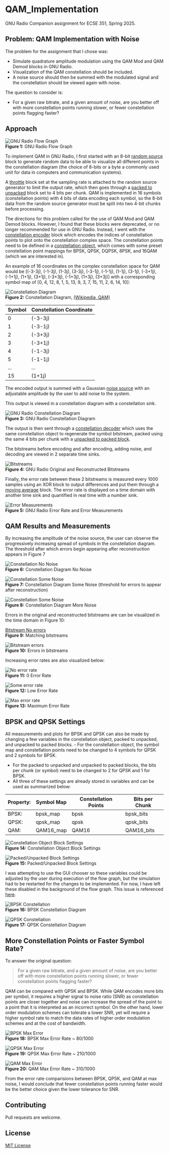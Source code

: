 # QAM_Implementation

GNU Radio Companion assignment for ECSE 351, Spring 2025.

## Problem: QAM Implementation with Noise

The problem for the assignment that I chose was:
- Simulate quadrature amplitude modulation using the QAM Mod and QAM Demod blocks in GNU Radio.
- Visualization of the QAM constellation should be included.
- A noise source should then be summed with the modulated signal and the constellation should be viewed again with noise.

The question to consider is:
- For a given raw bitrate, and a given amount of noise, are you better off with more constellation points running slower, or fewer constellation points flagging faster?

## Approach

![GNU Radio Flow Graph](Images/GNU_flow.png)  
**Figure 1:** GNU Radio Flow Graph

To implement QAM in GNU Radio, I first started with an 8-bit [random source](https://wiki.gnuradio.org/index.php/Random_Source) block to generate random data to be able to visualize all different points in the constellation diagram (the choice of 8-bits or a byte a commonly used unit for data in computers and communication systems).

A [throttle](https://wiki.gnuradio.org/index.php/Throttle) block set at the sampling rate is attached to the random source generator to limit the output rate, which then goes through a [packed to unpacked](https://wiki.gnuradio.org/index.php/Packed_to_Unpacked) block set to 4 bits per chunk. QAM is implemented in 16 symbols (constellation points) with 4 bits of data encoding each symbol, so the 8-bit data from the random source generator must be split into two 4-bit chunks before processing.

The directions for this problem called for the use of QAM Mod and QAM Demod blocks. However, I found that these blocks were deprecated, or no longer recommended for use in GNU Radio. Instead, I went with the [constellation encoder](https://wiki.gnuradio.org/index.php?title=Constellation_Encoder) block which encodes the indices of constellation points to plot onto the constellation complex space. The constellation points need to be defined in a [constellation object](https://wiki.gnuradio.org/index.php?title=Constellation_Object), which comes with some preset constellation point mappings for BPSK, QPSK, DQPSK, 8PSK, and 16QAM (which we are interested in).

An example of 16 coordinates on the complex constellation space for QAM would be [(-3-3j), (-1-3j), (1-3j), (3-3j), (-3-1j), (-1-1j), (1-1j), (3-1j), (-3+1j), (-1+1j), (1+1j), (3+1j), (-3+3j), (-1+3j), (1+3j), (3+3j)] with a corresponding symbol map of [0, 4, 12, 8, 1, 5, 13, 9, 3, 7, 15, 11, 2, 6, 14, 10]:

![Constellation Diagram](Images/QAM_Constellation.png)  
**Figure 2:** Constellation Diagram, [(Wikipedia, QAM)](https://en.wikipedia.org/wiki/Quadrature_amplitude_modulation)


| Symbol | Constellation Coordinate |
| ------ | ------ |
| 0 | (-3-3j) |
| 1 | (-3-1j) |
| 2 | (-3+3j) |
| 3 | (-3+1j) |
| 4 | (-1-3j) |
| 5 | (-1-1j) |
| ... | ... |
| 15 | (1+1j) |

The encoded output is summed with a Gaussian [noise source](https://wiki.gnuradio.org/index.php?title=Noise_Source) with an adjustable amplitude by the user to add noise to the system.

This output is viewed in a constellation diagram with a constellation sink.

![GNU Radio Constellation Diagram](Images/const_diagram.png)  
**Figure 3:** GNU Radio Constellation Diagram

The output is then sent through a [constellation decoder](https://wiki.gnuradio.org/index.php?title=Constellation_Decoder) which uses the same constellation object to regenerate the symbol bitstream, packed using the same 4 bits per chunk with a [unpacked to packed block](https://wiki.gnuradio.org/index.php?title=Unpacked_to_Packed).

The bitstreams before encoding and after encoding, adding noise, and decoding are viewed in 2 separate time sinks.

![Bitstreams](Images/bitstream_matching.png)  
**Figure 4:** GNU Radio Original and Reconstructed Bitstreams

Finally, the error rate between these 2 bitstreams is measured every 1000 samples using an XOR block to output differences and put them through a [moving average](https://wiki.gnuradio.org/index.php?title=Moving_Average) block. The error rate is displayed on a time domain with another time sink and quantified in real time with a number sink.

![Error Measurements](Images/error_rate_some.png)  
**Figure 5:** GNU Radio Error Rate and Error Measurements

## QAM Results and Measurements

By increasing the amplitude of the noise source, the user can observe the progressively increasing spread of symbols in the constellation diagram. The threshold after which errors begin appearing after reconstruction appears in Figure 7

![Constellation No Noise](Images/const_no_noise.png)  
**Figure 6:** Constellation Diagram  No Noise

![Constellation Some Noise](Images/const_thresh.png)  
**Figure 7:** Constellation Diagram Some Noise (threshold for errors to appear after reconstruction)

![Constellation Some Noise](Images/const_noise.png)  
**Figure 8:** Constellation Diagram More Noise

Errors in the original and reconstructed bitstreams are can be visualized in the time domain in Figure 10:

[Bitstream No errors](Images/bitstream_matching.png)  
**Figure 9:** Matching bitstreams

![Bitstream errors](Images/bitstream_errors.png)  
**Figure 10:** Errors in bitstreams

Increasing error rates are also visualized below:

![No error rate](Images/error_rate_none.png)  
**Figure 11:** 0 Error Rate

![Some error rate](Images/error_rate_some.png)  
**Figure 12:** Low Error Rate

![Max error rate](Images/error_rate_max.png)  
**Figure 13:** Maximum Error Rate

## BPSK and QPSK Settings

All measurements and plots for BPSK and QPSK can also be made by changing a few variables in the constellation object, packed to unpacked, and unpacked to packed blocks. - For the constellation object, the symbol map and constellation points need to be changed to 4 symbols for QPSK and 2 symbols for BPSK. 
- For the packed to unpacked and unpacked to packed blocks, the bits per chunk (or symbol) need to be changed to 2 for QPSK and 1 for BPSK.
- All three of these settings are already stored in variables and can be used as summarized below:

| Property: | Symbol Map | Constellation Points | Bits per Chunk |
| ------ | ------ | ------ | ------ |
| BPSK: | bpsk_map | bpsk | bpsk_bits |
| QPSK: | qpsk_map | qpsk | qpsk_bits |
| QAM: | QAM16_map | QAM16 | QAM16_bits |


![Constellation Object Block Settings](Images/const_settings.png)  
**Figure 14:** Constellation Object Block Settings

![Packed/Unpacked Block Settings](Images/packed_unpacked_settings.png)  
**Figure 15:** Packed/Unpacked Block Settings

I was attempting to use the GUI chooser so these variables could be adjusted by the user during execution of the flow graph, but the simulation had to be restarted for the changes to be implemented. For now, I have left these disabled in the background of the flow graph. This issue is referenced [here](https://github.com/ptkim621/QAM_Implementation/issues/1).

![BPSK Constellation](Images/bpsk_const.png)  
**Figure 16:** BPSK Constellation Diagram

![QPSK Constellation](Images/qpsk_const.png)  
**Figure 17:** QPSK Constellation Diagram

## More Constellation Points or Faster Symbol Rate?

To answer the original question:

> For a given raw bitrate, and a given amount of noise, are you better off with more constellation points running slower, or fewer constellation points flagging faster?
>

QAM can be compared with QPSK and BPSK. While QAM encodes more bits per symbol, it requires a higher signal to noise ratio (SNR) as constellation points are closer together and noise can increase the spread of the point to a point that it is interpreted as an incorrect symbol. On the other hand, lower order modulation schemes can tolerate a lower SNR, yet will require a higher symbol rate to match the data rates of higher order modulation schemes and at the cost of bandwidth.

![BPSK Max Error](Images/bpsk_errors.png)  
**Figure 18:** BPSK Max Error Rate ~ 80/1000

![QPSK Max Error](Images/qpsk_errors.png)  
**Figure 19:** QPSK Max Error Rate ~ 210/1000

![QAM Max Error](Images/QAM_errors.png)  
**Figure 20:** QAM Max Error Rate ~ 310/1000

From the error rate comparisions between BPSK, QPSK, and QAM at max noise, I would conclude that fewer constellation points running faster would be the better choice given the lower tolerance for SNR.

## Contributing

Pull requests are welcome.

## License

[MIT License](https://choosealicense.com/licenses/mit/)